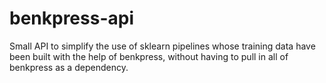 # benkpress-api

Small API to simplify the use of sklearn pipelines whose
training data have been built with the help of benkpress,
without having to pull in all of benkpress as a dependency.
